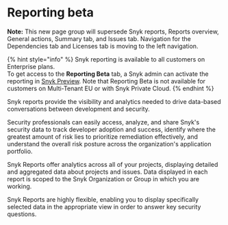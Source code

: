 # Reporting beta

**Note:** This new page group will supersede Snyk reports, Reports overview, General actions, Summary tab, and Issues tab. Navigation for the Dependencies tab and Licenses tab is moving to the left navigation.

{% hint style="info" %}
Snyk reporting is available to all customers on Enterprise plans. \
To get access to the **Reporting Beta** tab, a Snyk admin can activate the reporting in [Snyk Preview](https://docs.snyk.io/features/user-and-group-management/managing-settings/snyk-preview). Note that Reporting Beta is not available for customers on Multi-Tenant EU or with Snyk Private Cloud.
{% endhint %}

Snyk reports provide the visibility and analytics needed to drive data-based conversations between development and security.

Security professionals can easily access, analyze, and share Snyk's security data to track developer adoption and success, identify where the greatest amount of risk lies to prioritize remediation effectively, and understand the overall risk posture across the organization's application portfolio.

Snyk Reports offer analytics across all of your projects, displaying detailed and aggregated data about projects and issues. Data displayed in each report is scoped to the Snyk Organization or Group in which you are working.

Snyk Reports are highly flexible, enabling you to display specifically selected data in the appropriate view in order to answer key security questions.
